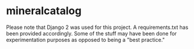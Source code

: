 # mineralcatalog

Please note that Django 2 was used for this project.  A requirements.txt has been provided accordingly.
Some of the stuff may have been done for experimentation purposes as opposed to being a "best practice."